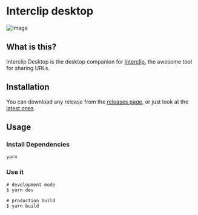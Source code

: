 # Interclip desktop

![image](https://user-images.githubusercontent.com/29888641/125501903-2ed0f106-a70f-407b-be45-aee48d7fbd46.png)

## What is this?
Interclip Desktop is the desktop companion for [Interclip](https://github.com/aperta-principium/Interclip), the awesome tool for sharing URLs.

## Installation
You can download any release from the [releases page](https://github.com/interclip/desktop/releases), or just look at the [latest ones](https://github.com/interclip/desktop/releases/latest).

## Usage

### Install Dependencies

```
yarn
```

### Use it

```
# development mode
$ yarn dev

# production build
$ yarn build 
```

